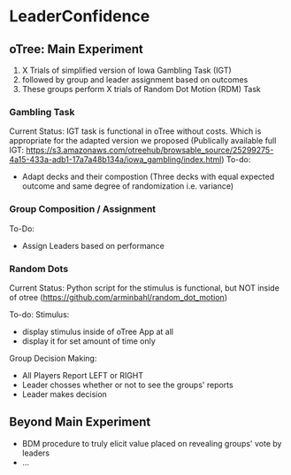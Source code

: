 # LeaderConfidence

## oTree: Main Experiment
1. X Trials of simplified version of Iowa Gambling Task (IGT)
2. followed by group and leader assignment based on outcomes
3. These groups perform X trials of Random Dot Motion (RDM) Task

### Gambling Task
Current Status: IGT task is functional in oTree without costs. Which is appropriate for the adapted version we proposed
(Publically available full IGT: https://s3.amazonaws.com/otreehub/browsable_source/25299275-4a15-433a-adb1-17a7a48b134a/iowa_gambling/index.html)
To-do:
+ Adapt decks and their compostion (Three decks with equal expected outcome and same degree of randomization i.e. variance)

### Group Composition / Assignment
To-Do:
+ Assign Leaders based on performance

### Random Dots
Current Status: Python script for the stimulus is functional, but NOT inside of otree
(https://github.com/arminbahl/random_dot_motion)

To-do:
Stimulus:
+ display stimulus inside of oTree App at all
+ display it for set amount of time only

Group Decision Making:
+ All Players Report LEFT or RIGHT
+ Leader chosses whether or not to see the groups' reports
+ Leader makes decision

## Beyond Main Experiment
+ BDM procedure to truly elicit value placed on revealing groups' vote by leaders
+ ...
